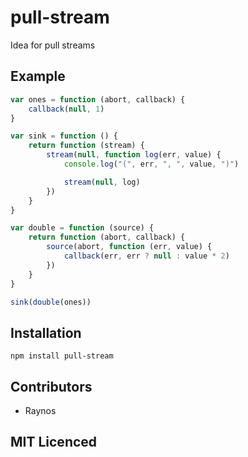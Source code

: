 # pull-stream

<!-- [![build status][1]][2] [![dependency status][3]][4]

[![browser support][5]][6] -->

Idea for pull streams

## Example

```js
var ones = function (abort, callback) {
    callback(null, 1)
}

var sink = function () {
    return function (stream) {
        stream(null, function log(err, value) {
            console.log("(", err, ", ", value, ")")

            stream(null, log)
        })
    }
}

var double = function (source) {
    return function (abort, callback) {
        source(abort, function (err, value) {
            callback(err, err ? null : value * 2)
        })
    }
}

sink(double(ones))
```

## Installation

`npm install pull-stream`

## Contributors

 - Raynos

## MIT Licenced

  [1]: https://secure.travis-ci.org/Raynos/pull-stream.png
  [2]: https://travis-ci.org/Raynos/pull-stream
  [3]: https://david-dm.org/Raynos/pull-stream.png
  [4]: https://david-dm.org/Raynos/pull-stream
  [5]: https://ci.testling.com/Raynos/pull-stream.png
  [6]: https://ci.testling.com/Raynos/pull-stream
